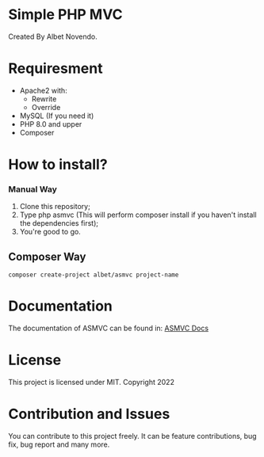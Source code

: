 # Simple PHP MVC

Created By Albet Novendo. <br>

# Requiresment

- Apache2 with:
  - Rewrite
  - Override
- MySQL (If you need it)
- PHP 8.0 and upper
- Composer

# How to install?

### Manual Way

1. Clone this repository;
2. Type php asmvc (This will perform composer install if you haven't install the dependencies first);
3. You're good to go.

## Composer Way

`composer create-project albet/asmvc project-name`

# Documentation

The documentation of ASMVC can be found in: [ASMVC Docs](https://albetnov.github.io/asmvc-docs)

# License

This project is licensed under MIT. Copyright 2022

# Contribution and Issues

You can contribute to this project freely. It can be feature contributions, bug fix, bug report and many more.
